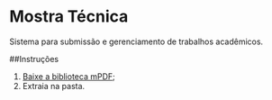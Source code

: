 # Mostra Técnica
Sistema para submissão e gerenciamento de trabalhos acadêmicos.

##Instruções

1. [Baixe a biblioteca mPDF](http://www.mpdfonline.com/repos/MPDF_6_0.zip);
2. Extraia na pasta.
